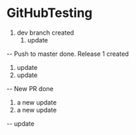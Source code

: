 # GitHubTesting

1. dev branch created
   1. update

-- Push to master done. Release 1 created

   1. update
   1. update


-- New PR done

   1. a new update
   1. a new update


-- update
